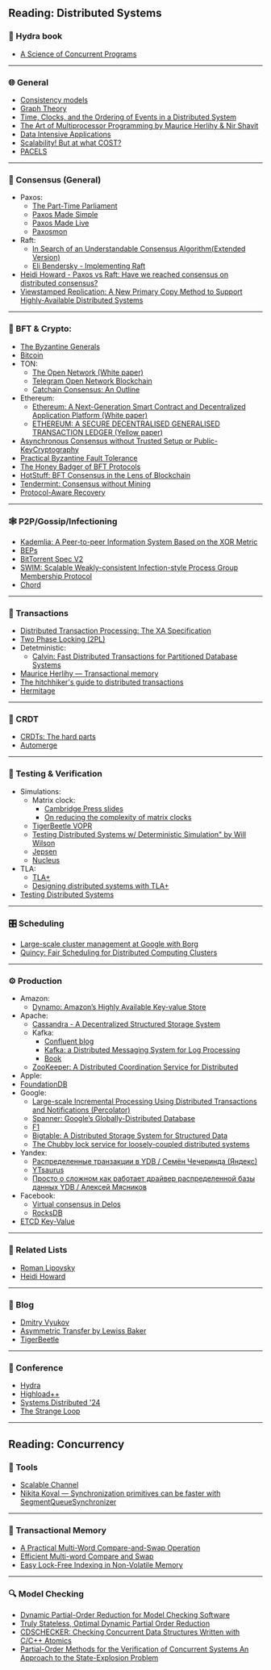 ## Reading: Distributed Systems

### 🐲 Hydra book

- [A Science of Concurrent Programs](https://lamport.azurewebsites.net/tla/science.pdf)

---

### 🌐 General

- [Consistency models](https://jepsen.io/consistency)
- [Graph Theory](https://logic.pdmi.ras.ru/~dvk/graphs_dk.pdf)
- [Time, Clocks, and the Ordering of Events in a Distributed System](https://lamport.azurewebsites.net/pubs/time-clocks.pdf)
- [The Art of Multiprocessor Programming by Maurice Herlihy & Nir Shavit](https://github.com/amilajack/reading/blob/master/Computer_Science/The%20Art%20of%20Multiprocessor%20Programming.pdf)
- [Data Intensive Applications](<https://unidel.edu.ng/focelibrary/books/Designing%20Data-Intensive%20Applications%20The%20Big%20Ideas%20Behind%20Reliable,%20Scalable,%20and%20Maintainable%20Systems%20by%20Martin%20Kleppmann%20(z-lib.org).pdf>)
- [Scalability! But at what COST?](https://www.usenix.org/system/files/conference/hotos15/hotos15-paper-mcsherry.pdf)
- [PACELS](https://uwaterloo.ca/distributed-algorithms-systems-lab/sites/default/files/uploads/files/proving_pacelc.pdf)

---

### 🤝 Consensus (General)

- Paxos:
  - [The Part-Time Parliament](https://lamport.azurewebsites.net/pubs/lamport-paxos.pdf)
  - [Paxos Made Simple](https://lamport.azurewebsites.net/pubs/paxos-simple.pdf)
  - [Paxos Made Live](https://www.cs.utexas.edu/users/lorenzo/corsi/cs380d/papers/paper2-1.pdf)
  - [Paxosmon](https://vadosware.io/post/paxosmon-gotta-concensus-them-all/)
- Raft:
  - [In Search of an Understandable Consensus Algorithm(Extended Version)](https://raft.github.io/raft.pdf)
  - [Eli Bendersky - Implementing Raft](https://eli.thegreenplace.net/2020/implementing-raft-part-0-introduction/)
- [Heidi Howard - Paxos vs Raft: Have we reached consensus on distributed consensus?](https://youtu.be/0K6kt39wyH0?si=KyWtwr-w3g7vqG69)
- [Viewstamped Replication: A New Primary Copy Method to Support Highly-Available Distributed Systems](https://pmg.csail.mit.edu/papers/vr.pdf)

---

### 💸 BFT & Crypto:

- [The Byzantine Generals](https://lamport.azurewebsites.net/pubs/the-byz-generals.pdf)
- [Bitcoin](https://bitcoin.org/bitcoin.pdf)
- TON:
  - [The Open Network (White paper)](https://docs.ton.org/ton.pdf)
  - [Telegram Open Network Blockchain](https://docs.ton.org/tblkch.pdf)
  - [Catchain Consensus: An Outline](https://docs.ton.org/catchain.pdf)
- Ethereum:
  - [Ethereum: A Next-Generation Smart Contract and Decentralized Application Platform (White paper)](https://ethereum.org/content/whitepaper/whitepaper-pdf/Ethereum_Whitepaper_-_Buterin_2014.pdf)
  - [ETHEREUM: A SECURE DECENTRALISED GENERALISED TRANSACTION LEDGER (Yellow paper)](https://ethereum.github.io/yellowpaper/paper.pdf)
- [Asynchronous Consensus without Trusted Setup or Public-KeyCryptography](https://eprint.iacr.org/2024/677.pdf)
- [Practical Byzantine Fault Tolerance](https://pmg.csail.mit.edu/papers/osdi99.pdf)
- [The Honey Badger of BFT Protocols](https://eprint.iacr.org/2016/199.pdf)
- [HotStuff: BFT Consensus in the Lens of Blockchain](https://arxiv.org/pdf/1803.05069)
- [Tendermint: Consensus without Mining](https://tendermint.com/static/docs/tendermint.pdf)
- [Protocol-Aware Recovery](https://www.usenix.org/system/files/conference/fast18/fast18-alagappan.pdf)

---

### 🕸️ P2P/Gossip/Infectioning

- [Kademlia: A Peer-to-peer Information System Based on the XOR Metric](https://pdos.csail.mit.edu/~petar/papers/maymounkov-kademlia-lncs.pdf)
- [BEPs](https://www.bittorrent.org/beps/bep_0000.html)
- [BitTorrent Spec V2](https://www.bittorrent.org/beps/bep_0052.html)
- [SWIM: Scalable Weakly-consistent Infection-style Process Group Membership Protocol](https://www.cs.cornell.edu/projects/Quicksilver/public_pdfs/SWIM.pdf)
- [Chord](https://pdos.csail.mit.edu/papers/chord:sigcomm01/chord_sigcomm.pdf)

---

### 💯 Transactions

- [Distributed Transaction Processing: The XA Specification](https://pubs.opengroup.org/onlinepubs/009680699/toc.pdf)
- [Two Phase Locking (2PL)](https://www.microsoft.com/en-us/research/wp-content/uploads/2016/05/chapter3.pdf)
- Detetministic:
  - [Calvin: Fast Distributed Transactions for Partitioned Database Systems](https://cs.yale.edu/homes/thomson/publications/calvin-sigmod12.pdf)
- [Maurice Herlihy — Transactional memory](https://youtu.be/EGlcl1rGj1E?si=gqhJJekdXqux0rwy)
- [The hitchhiker's guide to distributed transactions](https://youtu.be/sD5L5Utlq5g?si=GHlKolJ-ve8LH5rk)
- [Hermitage](https://github.com/ept/hermitage)

---

### 👥 CRDT

- [CRDTs: The hard parts](https://youtu.be/PMVBuMK_pJY?si=SJGG6rrkz_rRFLVV)
- [Automerge](https://github.com/automerge/automerge-classic)

---

### 🔬 Testing & Verification

- Simulations:
  - Matrix clock:
    - [Cambridge Press slides](https://www.cs.uic.edu/~ajayk/Chapter3.pdf)
    - [On reducing the complexity of matrix clocks](https://arxiv.org/pdf/cs/0309042)
  - [TigerBeetle VOPR](https://tigerbeetle.com/blog/2023-07-11-we-put-a-distributed-database-in-the-browser)
  - [Testing Distributed Systems w/ Deterministic Simulation" by Will Wilson](https://youtu.be/4fFDFbi3toc?si=VT3fsqLI2XSOPfu6)
  - [Jepsen](https://jepsen.io/)
  - [Nucleus](https://dropbox.tech/infrastructure/-testing-our-new-sync-engine)
- TLA:
  - [TLA+](https://lamport.azurewebsites.net/tla/tla.html)
  - [Designing distributed systems with TLA+](https://youtu.be/2PIgZ6hd-6I?si=xXzjjl1-VrJvfU06)
- [Testing Distributed Systems](https://asatarin.github.io/testing-distributed-systems/)

---

### 🎛️ Scheduling

- [Large-scale cluster management at Google with Borg](https://static.googleusercontent.com/media/research.google.com/en//pubs/archive/43438.pdf)
- [Quincy: Fair Scheduling for Distributed Computing Clusters](https://www.sigops.org/s/conferences/sosp/2009/papers/isard-sosp09.pdf)

---

### ⚙️ Production

- Amazon:
  - [Dynamo: Amazon’s Highly Available Key-value Store](https://www.allthingsdistributed.com/files/amazon-dynamo-sosp2007.pdf)
- Apache:
  - [Cassandra - A Decentralized Structured Storage System](https://www.cs.cornell.edu/projects/ladis2009/papers/lakshman-ladis2009.pdf)
  - Kafka:
    - [Confluent blog](https://www.confluent.io/blog/)
    - [Kafka: a Distributed Messaging System for Log Processing](https://notes.stephenholiday.com/Kafka.pdf)
    - [Book](https://book.huihoo.com/pdf/confluent-kafka-definitive-guide-complete.pdf)
  - [ZooKeeper: A Distributed Coordination Service for Distributed](https://zookeeper.apache.org/doc/r3.2.2/zookeeperOver.pdf)
- Apple:
- [FoundationDB](https://www.foundationdb.org/files/fdb-paper.pdf)
- Google:
  - [Large-scale Incremental Processing Using Distributed Transactions and Notifications (Percolator)](https://storage.googleapis.com/gweb-research2023-media/pubtools/pdf/36726.pdf)
  - [Spanner: Google’s Globally-Distributed Database](https://research.google.com/archive/spanner-osdi2012.pdf)
  - [F1](https://static.googleusercontent.com/media/research.google.com/en//pubs/archive/41344.pdf)
  - [Bigtable: A Distributed Storage System for Structured Data](https://storage.googleapis.com/gweb-research2023-media/pubtools/pdf/68a74a85e1662fe02ff3967497f31fda7f32225c.pdf)
  - [The Chubby lock service for loosely-coupled distributed systems](https://research.google.com/archive/chubby-osdi06.pdf)
- Yandex:
  - [Распределенные транзакции в YDB / Семён Чечеринда (Яндекс)](https://youtu.be/8AR1u5OZIm8?si=PFz6sznlm2lLj_xc)
  - [YTsaurus](https://ytsaurus.tech/docs/en/)
  - [Просто о сложном как работает драйвер распределенной базы данных YDB / Алексей Мясников](https://youtu.be/bbdk2UGkWR8?si=63REowfjWR9gqqaP)
- Facebook:
  - [Virtual consensus in Delos](https://research.facebook.com/file/534538337798875/Virtual-Consensus-in-Delos.pdf)
  - [RocksDB](https://www.usenix.org/system/files/fast21-dong.pdf)
- [ETCD Key-Value](https://etcd.io/)

---

### 📜 Related Lists

- [Roman Lipovsky](https://gitlab.com/Lipovsky/awesome-distsys)
- [Heidi Howard](https://github.com/heidihoward/distributed-consensus-reading-list)

---

### 📰 Blog

- [Dmitry Vyukov](https://www.1024cores.net/)
- [Asymmetric Transfer by Lewiss Baker](https://lewissbaker.github.io/)
- [TigerBeetle](https://tigerbeetle.com/blog)

---

### 🌟 Conference

- [Hydra](https://hydraconf.com/)
- [Highload++](https://highload.ru/)
- [Systems Distributed '24](https://systemsdistributed.com/)
- [The Strange Loop](https://www.thestrangeloop.com/index.html)

---

## Reading: Concurrency

### 🧰 Tools
- [Scalable Channel](https://arxiv.org/pdf/2211.04986)
- [Nikita Koval — Synchronization primitives can be faster with SegmentQueueSynchronizer](https://youtu.be/2uxsNJ0TdIM?si=6V3TPxjHoXJlRXW6)

---

### 🧮 Transactional Memory
- [A Practical Multi-Word Compare-and-Swap Operation](https://www.cl.cam.ac.uk/research/srg/netos/papers/2002-casn.pdf)
- [Efficient Multi-word Compare and Swap](https://arxiv.org/pdf/2008.02527)
- [Easy Lock-Free Indexing in Non-Volatile Memory](https://www2.cs.sfu.ca/~tzwang/pmwcas.pdf)

---

### 🔍 Model Checking
- [Dynamic Partial-Order Reduction for Model Checking Software](https://users.soe.ucsc.edu/~cormac/papers/popl05.pdf)
- [Truly Stateless, Optimal Dynamic Partial Order Reduction](https://plv.mpi-sws.org/genmc/popl2022-trust.pdf)
- [CDSCHECKER: Checking Concurrent Data Structures Written with C/C++ Atomics](http://demsky.eecs.uci.edu/publications/c11modelcheck.pdf)
- [Partial-Order Methods for the Verification of Concurrent Systems An Approach to the State-Explosion Problem](https://patricegodefroid.github.io/public_psfiles/thesis.pdf)
